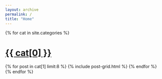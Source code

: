 ```yaml
---
layout: archive
permalink: /
title: "Home"
---
```


{% for cat in site.categories %}
<div class="wrap">
   <div class="page-title">
     <a href="{{ site.baseurl }}/{{ cat[0] }}/"><h1>{{ cat[0] }}</h1></a>
   </div>
   <div class="archive-wrap">
      <div class="page-content">
         <div class="tiles">
         {% for post in cat[1] limit:8 %}
            {% include post-grid.html %}
         {% endfor %}
         </div><!-- /.tiles -->
      </div><!-- /.page-content -->
   </div><!-- /.archive-wrap -->
</div><!-- /.wrap -->
{% endfor %}
